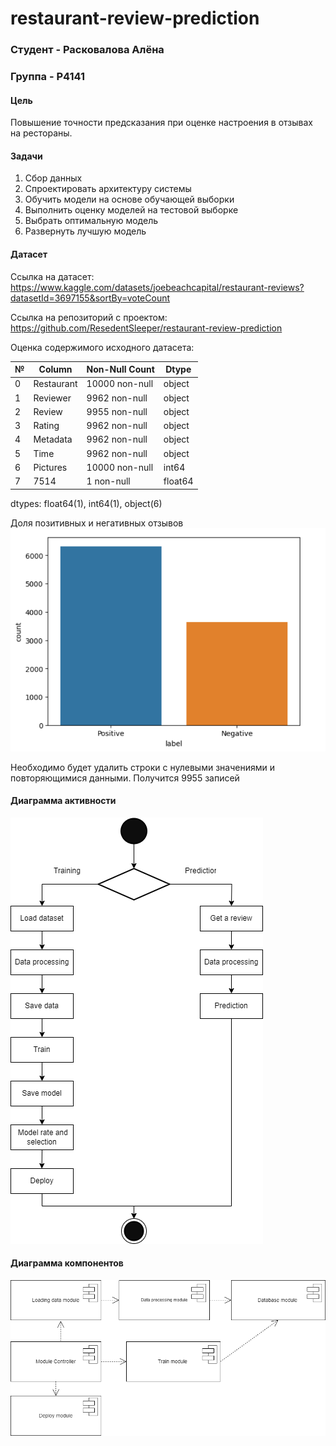 # restaurant-review-prediction

### Студент - Расковалова Алёна
### Группа - P4141

#### Цель
Повышение точности предсказания при оценке настроения в отзывах на рестораны.

#### Задачи
1. Сбор данных
2. Спроектировать архитектуру системы
2. Обучить модели на основе обучающей выборки
3. Выполнить оценку моделей на тестовой выборке
4. Выбрать оптимальную модель
5. Развернуть лучшую модель


#### Датасет

Ссылка на датасет: https://www.kaggle.com/datasets/joebeachcapital/restaurant-reviews?datasetId=3697155&sortBy=voteCount  

Ссылка на репозиторий с проектом: https://github.com/ResedentSleeper/restaurant-review-prediction

Оценка содержимого исходного датасета: 

№  | Column     | Non-Null Count | Dtype  
---|------------|----------------|-------  
 0 | Restaurant | 10000 non-null | object 
 1 | Reviewer   | 9962 non-null  | object 
 2 | Review     | 9955 non-null  | object 
 3 | Rating     | 9962 non-null  | object 
 4 | Metadata   | 9962 non-null  | object 
 5 | Time       | 9962 non-null  | object 
 6 | Pictures   | 10000 non-null | int64  
 7 | 7514       | 1 non-null     | float64

dtypes: float64(1), int64(1), object(6)

Доля позитивных и негативных отзывов
![img](img/review_count.png)

Необходимо будет удалить строки с нулевыми значениями и повторяющимися данными. Получится 9955 записей

#### Диаграмма активности

![img](img/activity.png)

#### Диаграмма компонентов

![img](img/comp.png)

